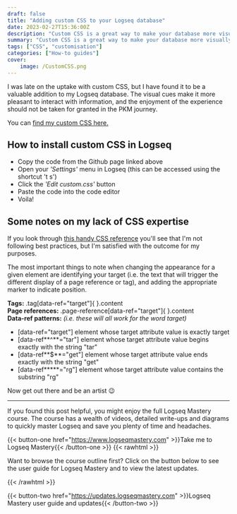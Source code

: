 ```yaml
---
draft: false
title: "Adding custom CSS to your Logseq database"
date: 2023-02-27T15:36:00Z
description: "Custom CSS is a great way to make your database more visually pleasing. In this guide I break down a simple way to implement CSS in your database."
summary: "Custom CSS is a great way to make your database more visually pleasing. In this guide I break down a simple way to implement CSS in your database."
tags: ["CSS", "customisation"]
categories: ["How-to guides"]
cover:
    image: /CustomCSS.png
---
```


I was late on the uptake with custom CSS, but I have found it to be a valuable addition to my Logseq database. The visual cues make it more pleasant to interact with information, and the enjoyment of the experience should not be taken for granted in the PKM journey.

You can [find my custom CSS here.](https://github.com/dario-ds/logseq/blob/main/onestutteringmind.css)

## How to install custom CSS in Logseq

-   Copy the code from the Github page linked above
-   Open your _'Settings'_ menu in Logseq (this can be accessed using the shortcut 't s')
-   Click the _'Edit custom.css'_ button
-   Paste the code into the code editor
-   Voila!

## Some notes on my lack of CSS expertise

If you look through [this handy CSS reference](https://developer.mozilla.org/en-US/docs/MDN/Guidelines/Code_guidelines/CSS) you'll see that I'm not following best practices, but I'm satisfied with the outcome for my purposes.

The most important things to note when changing the appearance for a given element are identifying your target (i.e. the text that will trigger the different display of a page reference or tag), and adding the appropriate marker to indicate position.

**Tags:** .tag\[data-ref="target"\]{ }.content  
**Page references:** .page-reference\[data-ref="target"\]{ }.content  
**Data-ref patterns:** _(i.e. these will all work for the word target)_

-   \[data-ref="target"\] element whose target attribute value is exactly target
-   \[data-ref**^**\="tar"\] element whose target attribute value begins exactly with the string "tar"
-   \[data-ref**$**\="get"\] element whose target attribute value ends exactly with the string "get"
-   \[data-ref**\***\="rg"\] element whose target attribute value contains the substring "rg"

Now get out there and be an artist 😉

---

If you found this post helpful, you might enjoy the full Logseq Mastery course. The course has a wealth of videos, detailed write-ups and diagrams to quickly master Logseq and save you plenty of time and headaches.

{{< button-one href="https://www.logseqmastery.com" >}}Take me to Logseq Mastery{{< /button-one >}}
{{< rawhtml >}}
  <p class="speshal-fancy-custom">
    Want to browse the course outline first? Click on the button below to see the user guide for Logseq Mastery and to view the latest updates.
  </p>
{{< /rawhtml >}}


{{< button-two href="https://updates.logseqmastery.com" >}}Logseq Mastery user guide and updates{{< /button-two >}}